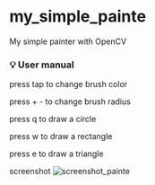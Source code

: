 # my_simple_painte
My simple painter with OpenCV

### :bulb: User manual

press tap to change brush color

press + - to change brush radius

press q to draw a circle

press w to draw a rectangle

press e to draw a triangle

screenshot
![screenshot_painte](https://user-images.githubusercontent.com/71507364/225652292-0c574ac4-f77c-4831-92f5-0c52d9623609.JPG)
